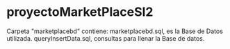 # proyectoMarketPlaceSI2
Carpeta "marketplacebd" contiene:
marketplacebd.sql, es la Base de Datos utilizada.
queryInsertData.sql, consultas para llenar la Base de datos.
